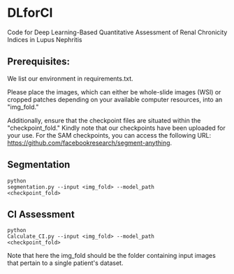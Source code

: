 # DLforCI
Code for Deep Learning-Based Quantitative Assessment of Renal Chronicity Indices in Lupus Nephritis

## Prerequisites:

We list our environment in requirements.txt.

Please place the images, which can either be whole-slide images (WSI) or cropped patches depending on your available computer resources, into an "img_fold."

Additionally, ensure that the checkpoint files are situated within the "checkpoint_fold." Kindly note that our checkpoints have been uploaded for your use. For the SAM checkpoints, you can access the following URL: https://github.com/facebookresearch/segment-anything.

## Segmentation
<code data-enlighter-language="raw" class="EnlighterJSRAW">python segmentation.py --input <img_fold> --model_path <checkpoint_fold> </code>  

## CI Assessment
<code data-enlighter-language="raw" class="EnlighterJSRAW">python Calculate_CI.py --input <img_fold> --model_path <checkpoint_fold> </code>  

Note that here the img_fold should be the folder containing input images that pertain to a single patient's dataset.
